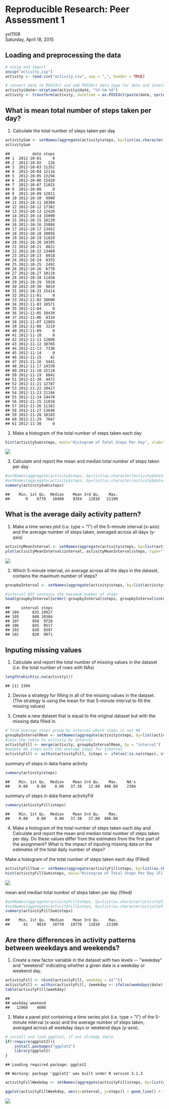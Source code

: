# Reproducible Research: Peer Assessment 1
yxl1108  
Saturday, April 18, 2015  

## Loading and preprocessing the data


```r
# unzip and import
unzip("activity.zip")
activity <- read.csv("activity.csv", sep = ",", header = TRUE)

# convert date to POSIXct and add POSIXct data type for date and interval
activity$date<-strptime(activity$date, "%Y-%m-%d")
activity <- transform(activity, datetime = as.POSIXct(paste(date, sprintf("%04d", interval)), format = "%Y-%m-%d %H%M"))
```
## What is mean total number of steps taken per day?

1. Calculate the total number of steps taken per day


```r
activitySum <- setNames(aggregate(activity$steps, by=list(as.character(activity$date)), FUN = sum, na.rm = TRUE), c("date","steps"))
activitySum
```

```
##          date steps
## 1  2012-10-01     0
## 2  2012-10-02   126
## 3  2012-10-03 11352
## 4  2012-10-04 12116
## 5  2012-10-05 13294
## 6  2012-10-06 15420
## 7  2012-10-07 11015
## 8  2012-10-08     0
## 9  2012-10-09 12811
## 10 2012-10-10  9900
## 11 2012-10-11 10304
## 12 2012-10-12 17382
## 13 2012-10-13 12426
## 14 2012-10-14 15098
## 15 2012-10-15 10139
## 16 2012-10-16 15084
## 17 2012-10-17 13452
## 18 2012-10-18 10056
## 19 2012-10-19 11829
## 20 2012-10-20 10395
## 21 2012-10-21  8821
## 22 2012-10-22 13460
## 23 2012-10-23  8918
## 24 2012-10-24  8355
## 25 2012-10-25  2492
## 26 2012-10-26  6778
## 27 2012-10-27 10119
## 28 2012-10-28 11458
## 29 2012-10-29  5018
## 30 2012-10-30  9819
## 31 2012-10-31 15414
## 32 2012-11-01     0
## 33 2012-11-02 10600
## 34 2012-11-03 10571
## 35 2012-11-04     0
## 36 2012-11-05 10439
## 37 2012-11-06  8334
## 38 2012-11-07 12883
## 39 2012-11-08  3219
## 40 2012-11-09     0
## 41 2012-11-10     0
## 42 2012-11-11 12608
## 43 2012-11-12 10765
## 44 2012-11-13  7336
## 45 2012-11-14     0
## 46 2012-11-15    41
## 47 2012-11-16  5441
## 48 2012-11-17 14339
## 49 2012-11-18 15110
## 50 2012-11-19  8841
## 51 2012-11-20  4472
## 52 2012-11-21 12787
## 53 2012-11-22 20427
## 54 2012-11-23 21194
## 55 2012-11-24 14478
## 56 2012-11-25 11834
## 57 2012-11-26 11162
## 58 2012-11-27 13646
## 59 2012-11-28 10183
## 60 2012-11-29  7047
## 61 2012-11-30     0
```

2. Make a histogram of the total number of steps taken each day


```r
hist(activitySum$steps, main="Histogram of Total Steps Per Day", xlab="Total Steps Per Day", col="green")
```

![](PA1_template_files/figure-html/unnamed-chunk-3-1.png) 

3. Calculate and report the mean and median total number of steps taken per day


```r
#setNames(aggregate(activity$steps, by=list(as.character(activity$date)), FUN = mean, na.rm = TRUE), c("date","meanSteps"))
#setNames(aggregate(activity$steps, by=list(as.character(activity$date)), FUN = median, na.rm = TRUE), c("date","medianSteps"))
summary(activitySum$steps)
```

```
##    Min. 1st Qu.  Median    Mean 3rd Qu.    Max. 
##       0    6778   10400    9354   12810   21190
```

## What is the average daily activity pattern?

1. Make a time series plot (i.e. type = "l") of the 5-minute interval (x-axis) and the average number of steps taken, averaged across all days (y-axis)


```r
activityMeanInterval <- setNames(aggregate(activity$steps, by=list(activity$interval), FUN = mean, na.rm = TRUE), c("interval","steps"))
plot(activityMeanInterval$interval, activityMeanInterval$steps, type="l", xlab= "5-minute interval", ylab= "average steps", col="green" , lwd=1)
```

![](PA1_template_files/figure-html/unnamed-chunk-5-1.png) 

2. Which 5-minute interval, on average across all the days in the dataset, contains the maximum number of steps?


```r
groupbyInterval <- setNames(aggregate(activity$steps, by=list(activity$interval), FUN = sum, na.rm = TRUE), c("interval","steps"))

#interval 835 contains the maximum number of steps
head(groupbyInterval[order(-groupbyInterval$steps, groupbyInterval$interval),])
```

```
##     interval steps
## 104      835 10927
## 105      840 10384
## 107      850  9720
## 106      845  9517
## 103      830  9397
## 101      820  9071
```

## Inputing missing values

1. Calculate and report the total number of missing values in the dataset (i.e. the total number of rows with NAs)


```r
length(which(is.na(activity)))
```

```
## [1] 2304
```

2. Devise a strategy for filling in all of the missing values in the dataset. (The strategy is using the mean for that 5-minute interval to fill the missing values)

3. Create a new dataset that is equal to the original dataset but with the missing data filled in.


```r
# find average steps group by interval where steps is not NA
groupbyIntervalMean <- setNames(aggregate(activity$steps, by=list(activity$interval), FUN = mean, na.rm = TRUE), c("interval","meanSteps"))
#join the table to activity by interval
activityFill <- merge(activity, groupbyIntervalMean, by = "interval")
#update NA steps with the average steps for interval
activityFill <- within(activityFill, {steps <- ifelse(!is.na(steps), steps, meanSteps)})
```
summary of steps in data frame activity

```r
summary(activity$steps)
```

```
##    Min. 1st Qu.  Median    Mean 3rd Qu.    Max.    NA's 
##    0.00    0.00    0.00   37.38   12.00  806.00    2304
```
summary of steps in data frame activityFill

```r
summary(activityFill$steps)
```

```
##    Min. 1st Qu.  Median    Mean 3rd Qu.    Max. 
##    0.00    0.00    0.00   37.38   27.00  806.00
```

4. Make a histogram of the total number of steps taken each day and Calculate and report the mean and median total number of steps taken per day. Do these values differ from the estimates from the first part of the assignment? What is the impact of inputing missing data on the estimates of the total daily number of steps?



Make a histogram of the total number of steps taken each day (Filled)

```r
activityFillSum <- setNames(aggregate(activityFill$steps, by=list(as.character(activityFill$date)), FUN = sum), c("date","steps"))
hist(activityFillSum$steps, main="Histogram of Total Steps Per Day (Filled)", xlab="Total Steps Per Day", col="green")
```

![](PA1_template_files/figure-html/unnamed-chunk-11-1.png) 

mean and median total number of steps taken per day (filled)

```r
#setNames(aggregate(activityFill$steps, by=list(as.character(activityFill$date)), FUN = mean ), c("date","meanSteps"))
#setNames(aggregate(activityFill$steps, by=list(as.character(activityFill$date)), FUN = median), c("date","medianSteps"))
summary(activityFillSum$steps)
```

```
##    Min. 1st Qu.  Median    Mean 3rd Qu.    Max. 
##      41    9819   10770   10770   12810   21190
```

## Are there differences in activity patterns between weekdays and weekends?

1. Create a new factor variable in the dataset with two levels -- "weekday" and "weekend" indicating whether a given date is a weekday or weekend day.


```r
activityFill <- cbind(activityFill, weekday = c(""))
activityFill <- within(activityFill, {weekday <- ifelse(weekdays(date) == "Saturday" | weekdays(date) == "Sunday", "weekend", "weekday")})
table(activityFill$weekday)
```

```
## 
## weekday weekend 
##   12960    4608
```

2. Make a panel plot containing a time series plot (i.e. type = "l") of the 5-minute interval (x-axis) and the average number of steps taken, averaged across all weekday days or weekend days (y-axis). 


```r
# install and load ggplot2, if not already there
if(!require(ggplot2)){
    install.packages("ggplot2")
    library(ggplot2)
}
```

```
## Loading required package: ggplot2
```

```
## Warning: package 'ggplot2' was built under R version 3.1.3
```

```r
activityFillWeekday <- setNames(aggregate(activityFill$steps, by=list(activityFill$interval, activityFill$weekday), FUN = mean ), c("interval", "weekday", "steps"))

ggplot(activityFillWeekday, aes(x=interval, y=steps)) + geom_line() + facet_grid(weekday ~ .)
```

![](PA1_template_files/figure-html/unnamed-chunk-14-1.png) 
